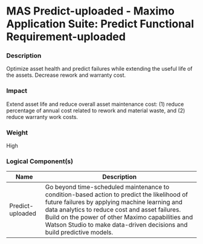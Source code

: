
#  MAS Predict-uploaded - Maximo Application Suite: Predict Functional Requirement-uploaded



### Description

Optimize asset health and predict failures while extending the useful life of the assets. Decrease rework and warranty cost. 




### Impact

Extend asset life and reduce overall asset maintenance cost:  (1) reduce percentage of annual cost related to  rework and material waste, and  (2)  reduce warranty work costs.




### Weight

High








### Logical Component(s)

| Name | Description |
| --- | --- |
 | Predict-uploaded | Go beyond time-scheduled maintenance to condition-based action to predict the likelihood of future failures by applying machine learning and data analytics to reduce cost and asset failures. Build on the power of other Maximo capabilities and Watson Studio to make data-driven decisions and build predictive models. |
    



